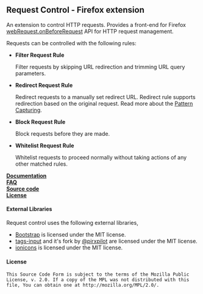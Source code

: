 ## Request Control - Firefox extension

An extension to control HTTP requests. Provides a front-end for Firefox [webRequest.onBeforeRequest] API for
HTTP request management.

Requests can be controlled with the following rules:
<ul>
<li>
<b>Filter Request Rule</b>
<p>Filter requests by skipping URL redirection and trimming URL query parameters.</p>
</li>
<li>
<b>Redirect Request Rule</b>
<p>Redirect requests to a manually set redirect URL. Redirect rule supports redirection based on
the original request. Read more about the <a href="https://github.com/tumpio/requestcontrol/blob/master/_locales/en/manual.md#redirect-using-pattern-capturing">Pattern Capturing</a>.</p>
</li>
<li>
<b>Block Request Rule</b>
<p>Block requests before they are made.</p>
</li>
<li>
<b>Whitelist Request Rule</b>
<p>Whitelist requests to proceed normally without taking actions of any other matched rules.</p>
</li>
</ul>

<strong><a href="https://github.com/tumpio/requestcontrol/blob/master/_locales/en/manual.md">Documentation</a></strong></br>
<strong><a href="https://github.com/tumpio/requestcontrol/wiki/FAQ">FAQ</a></strong></br>
<strong><a href="https://github.com/tumpio/requestcontrol">Source code</a></strong></br>
<strong><a href="https://github.com/tumpio/requestcontrol/blob/master/LICENSE">License</a></strong></br>

#### External Libraries
Request control uses the following external libraries,
- [Bootstrap] is licensed under the MIT license.
- [tags-input] and it's fork by [@pirxpilot] are licensed under the MIT license.
- [ionicons] is licensed under the MIT license.

#### License
    This Source Code Form is subject to the terms of the Mozilla Public
    License, v. 2.0. If a copy of the MPL was not distributed with this
    file, You can obtain one at http://mozilla.org/MPL/2.0/.

[webRequest.onBeforeRequest]: https://developer.mozilla.org/en-US/Add-ons/WebExtensions/API/webRequest/onBeforeRequest
[Bootstrap]: http://getbootstrap.com/
[tags-input]: https://github.com/developit/tags-input
[@pirxpilot]: https://github.com/pirxpilot/tags-input
[ionicons]: http://ionicons.com/
